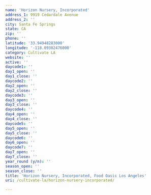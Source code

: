 ```yaml
---
name: 'Horizon Nursery, Incorporated'
address_1: 9919 Cedardale Avenue
address_2: ''
city: Santa Fe Springs
state: CA
zip: ''
phone: ''
latitude: '33.94948283000'
longitude: '-118.09302476000'
category: Cultivate LA
website: ''
active: ''
daycode1: ''
day1_open: ''
day1_close: ''
daycode2: ''
day2_open: ''
day2_close: ''
daycode3: ''
day3_open: ''
day3_close: ''
daycode4: ''
day4_open: ''
day4_close: ''
daycode5: ''
day5_open: ''
day5_close: ''
daycode6: ''
day6_open: ''
daycode7: ''
day7_open: ''
day7_close: ''
year_round (y/n): ''
season_open: ''
season_close: ''
title: 'Horizon Nursery, Incorporated, Food Oasis Los Angeles'
uri: /cultivate-la/horizon-nursery-incorporated/

---
```

